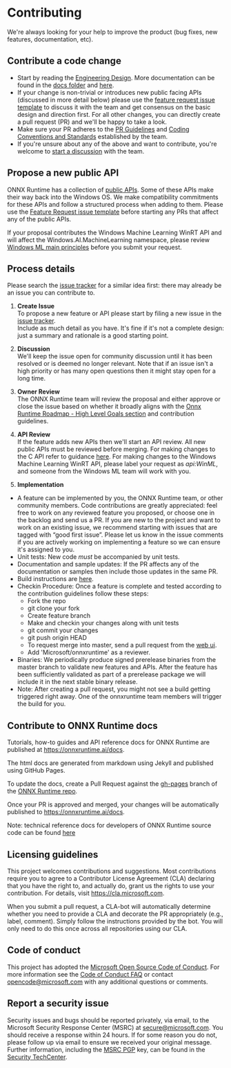 # Contributing

We're always looking for your help to improve the product (bug fixes, new features, documentation, etc).

## Contribute a code change
* Start by reading the [Engineering Design](./docs/InferenceHighLevelDesign.md). More documentation can be found in the [docs folder](./docs/) and [here](https://microsoft.github.io/onnxruntime/).
* If your change is non-trivial or introduces new public facing APIs (discussed in more detail below) please use the [feature request issue template](https://github.com/microsoft/onnxruntime/issues/new?template=feature_request.md) to discuss it with the team and get consensus on the basic design and direction first. For all other changes, you can directly create a pull request (PR) and we'll be happy to take a look.
* Make sure your PR adheres to the [PR Guidelines](./docs/PR_Guidelines.md) and [Coding Conventions and Standards](./docs/Coding_Conventions_and_Standards.md) established by the team.
* If you're unsure about any of the above and want to contribute, you're welcome to [start a discussion](https://github.com/microsoft/onnxruntime/discussions) with the team.

## Propose a new public API

 ONNX Runtime has a collection of [public APIs](./README.md#api-documentation).  Some of these APIs make their way back into the Windows OS.  We make compatibility commitments for these APIs and follow a structured process when adding to them.  Please use the [Feature Request issue template](https://github.com/microsoft/onnxruntime/issues/new?template=feature_request.md) before starting any PRs that affect any of the public APIs.
 
 If your proposal contributes the Windows Machine Learning WinRT API and will affect the Windows.AI.MachineLearning namespace, please review [Windows ML main principles](./docs/WinML_principles.md) before you submit your request. 

## Process details

Please search the [issue tracker](https://github.com/microsoft/onnxruntime/issues) for a similar idea first: there may already be an issue you can contribute to.

1. **Create Issue**  
To propose a new feature or API please start by filing a new issue in the [issue tracker](https://github.com/microsoft/onnxruntime/issues).  
Include as much detail as you have. It's fine if it's not a complete design: just a summary and rationale is a good starting point.

2. **Discussion**  
We'll keep the issue open for community discussion until it has been resolved or is deemed no longer relevant.
Note that if an issue isn't a high priority or has many open questions then it might stay open for a long time.

3. **Owner Review**  
The ONNX Runtime team will review the proposal and either approve or close the issue based on whether it broadly aligns with the [Onnx Runtime Roadmap - High Level Goals section](./docs/Roadmap.md) and contribution guidelines.

4. **API Review**  
If the feature adds new APIs then we'll start an API review. All new public APIs must be reviewed before merging. 
For making changes to the C API refer to guidance [here](./docs/C_API_Guidelines.md).
For making changes to the Windows Machine Learning WinRT API, please label your request as *api:WinML*, and someone from the Windows ML team will work with you. 

5. **Implementation**
* A feature can be implemented by you, the ONNX Runtime team, or other community members.  Code contributions are greatly appreciated: feel free to work on any reviewed feature you proposed, or choose one in the backlog and send us a PR. If you are new to the project and want to work on an existing issue, we recommend starting with issues that are tagged with “good first issue”. Please let us know in the issue comments if you are actively working on implementing a feature so we can ensure it's assigned to you.  
* Unit tests: New code *must* be accompanied by unit tests.
* Documentation and sample updates: If the PR affects any of the documentation or samples then include those updates in the same PR.
* Build instructions are [here](BUILD.md).
* Checkin Procedure:  Once a feature is complete and tested according to the contribution guidelines follow these steps:
   * Fork the repo
   * git clone your fork
   * Create feature branch
   * Make and checkin your changes along with unit tests
   * git commit your changes
   * git push origin HEAD
   * To request merge into master, send a pull request from the [web ui](https://github.com/Microsoft/onnxruntime).
  * Add 'Microsoft/onnxruntime' as a reviewer.
* Binaries: We periodically produce signed prerelease binaries from the master branch to validate new features and APIs.  After the feature has been sufficiently validated as part of a prerelease package we will include it in the next stable binary release.
* Note: After creating a pull request, you might not see a build getting triggered right away. One of the
onnxruntime team members will trigger the build for you.

## Contribute to ONNX Runtime docs

Tutorials, how-to guides and API reference docs for ONNX Runtime are published at https://onnxruntime.ai/docs.

The html docs are generated from markdown using Jekyll and published using GitHub Pages.

To update the docs, create a Pull Request against the [gh-pages](https://github.com/microsoft/onnxruntime/tree/gh-pages) branch of the [ONNX Runtime repo](https://github.com/microsoft/onnxruntime).

Once your PR is approved and merged, your changes will be automatically published to https://onnxruntime.ai/docs.

Note: technical reference docs for developers of ONNX Runtime source code can be found [here](https://github.com/microsoft/onnxruntime/docs)

## Licensing guidelines

This project welcomes contributions and suggestions. Most contributions require you to
agree to a Contributor License Agreement (CLA) declaring that you have the right to,
and actually do, grant us the rights to use your contribution. For details, visit
https://cla.microsoft.com.

When you submit a pull request, a CLA-bot will automatically determine whether you need
to provide a CLA and decorate the PR appropriately (e.g., label, comment). Simply follow the
instructions provided by the bot. You will only need to do this once across all repositories using our CLA.

## Code of conduct

This project has adopted the [Microsoft Open Source Code of Conduct](https://opensource.microsoft.com/codeofconduct/).
For more information see the [Code of Conduct FAQ](https://opensource.microsoft.com/codeofconduct/faq/)
or contact [opencode@microsoft.com](mailto:opencode@microsoft.com) with any additional questions or comments.

## Report a security issue

Security issues and bugs should be reported privately, via email, to the Microsoft Security
Response Center (MSRC) at [secure@microsoft.com](mailto:secure@microsoft.com). You should
receive a response within 24 hours. If for some reason you do not, please follow up via
email to ensure we received your original message. Further information, including the
[MSRC PGP](https://technet.microsoft.com/en-us/security/dn606155) key, can be found in
the [Security TechCenter](https://technet.microsoft.com/en-us/security/default).
